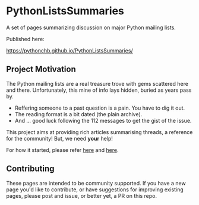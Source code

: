 # PythonListsSummaries
A set of pages summarizing discussion on major Python mailing lists.

Published here:

https://pythonchb.github.io/PythonListsSummaries/

## Project Motivation

The Python mailing lists are a real treasure trove with gems scattered here and there. Unfortunately, this mine of info lays hidden, buried as years pass by. 

- Reffering someone to a past question is a pain. You have to dig it out. 
- The reading format is a bit dated (the plain archive). 
- And ... good luck following the 112 messages to get the gist of the issue.

This project aims at providing rich articles summarising threads, a reference for the community! But, we need **your** help!

For how it started, please refer [here](https://mail.python.org/pipermail/python-ideas/2019-March/056071.html) and [here](https://mail.python.org/pipermail/python-ideas/2019-March/056123.html). 

## Contributing

These pages are intended to be community supported.  If you have a new page
you'd like to contribute, or have suggestions for improving existing pages,
please post and issue, or better yet, a PR on this repo.

